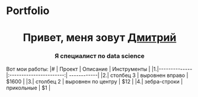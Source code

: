 # Portfolio

<h1 align="center">Привет, меня зовут <a href="https://github.com/DemDim10" target="_blank">Дмитрий</a> 
<h3 align="center">Я специалист по data science</h3>

Вот мои работы:
  |# | Проект        | Описание                | Инструменты |
  |1.|--------------|:-----------------------:| ------------|
  |2.| столбец 3     | выровнен вправо         | $1600       |
  |3.| столбец 2     | выровнен по центру      |   $12       |
  |4.| зебра-строки  | прикольные              |    $1       |
